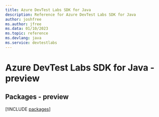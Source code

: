 ```yaml
---
title: Azure DevTest Labs SDK for Java
description: Reference for Azure DevTest Labs SDK for Java
author: joshfree
ms.author: jfree
ms.data: 01/10/2023
ms.topic: reference
ms.devlang: java
ms.service: devtestlabs
---
```

# Azure DevTest Labs SDK for Java - preview
## Packages - preview
[!INCLUDE [packages](devtest-labs-index.md)]